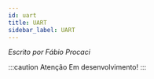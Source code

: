 ```yaml
---
id: uart
title: UART
sidebar_label: UART
---
```


*Escrito por Fábio Procaci*

:::caution Atenção
Em desenvolvimento!
:::